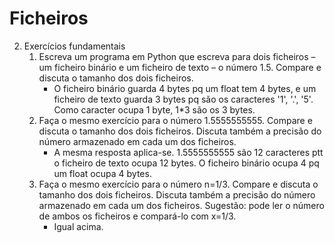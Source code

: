# Ficheiros
2. Exercícios fundamentais
   1. Escreva um programa em Python que escreva para dois ficheiros – um ficheiro binário e um ficheiro
de texto – o número 1.5. Compare e discuta o tamanho dos dois ficheiros.
      - O ficheiro binário guarda 4 bytes pq um float tem 4 bytes, e um ficheiro de texto guarda 3 bytes pq são os caracteres '1', '.', '5'. Como caracter ocupa 1 byte, 1*3 são os 3 bytes.
   2. Faça o mesmo exercício para o número 1.5555555555. Compare e discuta o tamanho dos dois
ficheiros. Discuta também a precisão do número armazenado em cada um dos ficheiros.
      - A mesma resposta aplica-se. 1.5555555555 são 12 caracteres ptt o ficheiro de texto ocupa 12 bytes. O ficheiro binário ocupa 4 pq um float ocupa 4 bytes.
   3. Faça o mesmo exercício para o número n=1/3. Compare e discuta o tamanho dos dois ficheiros.
Discuta também a precisão do número armazenado em cada um dos ficheiros. Sugestão: pode ler o
número de ambos os ficheiros e compará-lo com x=1/3.
      - Igual acima.